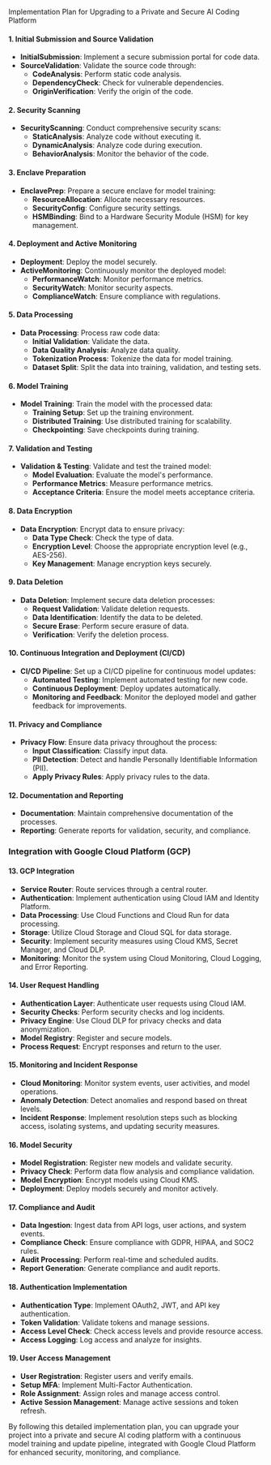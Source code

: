 Implementation Plan for Upgrading to a Private and Secure AI Coding Platform

#### 1. **Initial Submission and Source Validation**
- **InitialSubmission**: Implement a secure submission portal for code data.
- **SourceValidation**: Validate the source code through:
  - **CodeAnalysis**: Perform static code analysis.
  - **DependencyCheck**: Check for vulnerable dependencies.
  - **OriginVerification**: Verify the origin of the code.

#### 2. **Security Scanning**
- **SecurityScanning**: Conduct comprehensive security scans:
  - **StaticAnalysis**: Analyze code without executing it.
  - **DynamicAnalysis**: Analyze code during execution.
  - **BehaviorAnalysis**: Monitor the behavior of the code.

#### 3. **Enclave Preparation**
- **EnclavePrep**: Prepare a secure enclave for model training:
  - **ResourceAllocation**: Allocate necessary resources.
  - **SecurityConfig**: Configure security settings.
  - **HSMBinding**: Bind to a Hardware Security Module (HSM) for key management.

#### 4. **Deployment and Active Monitoring**
- **Deployment**: Deploy the model securely.
- **ActiveMonitoring**: Continuously monitor the deployed model:
  - **PerformanceWatch**: Monitor performance metrics.
  - **SecurityWatch**: Monitor security aspects.
  - **ComplianceWatch**: Ensure compliance with regulations.

#### 5. **Data Processing**
- **Data Processing**: Process raw code data:
  - **Initial Validation**: Validate the data.
  - **Data Quality Analysis**: Analyze data quality.
  - **Tokenization Process**: Tokenize the data for model training.
  - **Dataset Split**: Split the data into training, validation, and testing sets.

#### 6. **Model Training**
- **Model Training**: Train the model with the processed data:
  - **Training Setup**: Set up the training environment.
  - **Distributed Training**: Use distributed training for scalability.
  - **Checkpointing**: Save checkpoints during training.

#### 7. **Validation and Testing**
- **Validation & Testing**: Validate and test the trained model:
  - **Model Evaluation**: Evaluate the model's performance.
  - **Performance Metrics**: Measure performance metrics.
  - **Acceptance Criteria**: Ensure the model meets acceptance criteria.

#### 8. **Data Encryption**
- **Data Encryption**: Encrypt data to ensure privacy:
  - **Data Type Check**: Check the type of data.
  - **Encryption Level**: Choose the appropriate encryption level (e.g., AES-256).
  - **Key Management**: Manage encryption keys securely.

#### 9. **Data Deletion**
- **Data Deletion**: Implement secure data deletion processes:
  - **Request Validation**: Validate deletion requests.
  - **Data Identification**: Identify the data to be deleted.
  - **Secure Erase**: Perform secure erasure of data.
  - **Verification**: Verify the deletion process.

#### 10. **Continuous Integration and Deployment (CI/CD)**
- **CI/CD Pipeline**: Set up a CI/CD pipeline for continuous model updates:
  - **Automated Testing**: Implement automated testing for new code.
  - **Continuous Deployment**: Deploy updates automatically.
  - **Monitoring and Feedback**: Monitor the deployed model and gather feedback for improvements.

#### 11. **Privacy and Compliance**
- **Privacy Flow**: Ensure data privacy throughout the process:
  - **Input Classification**: Classify input data.
  - **PII Detection**: Detect and handle Personally Identifiable Information (PII).
  - **Apply Privacy Rules**: Apply privacy rules to the data.

#### 12. **Documentation and Reporting**
- **Documentation**: Maintain comprehensive documentation of the processes.
- **Reporting**: Generate reports for validation, security, and compliance.

### Integration with Google Cloud Platform (GCP)

#### 13. **GCP Integration**
- **Service Router**: Route services through a central router.
- **Authentication**: Implement authentication using Cloud IAM and Identity Platform.
- **Data Processing**: Use Cloud Functions and Cloud Run for data processing.
- **Storage**: Utilize Cloud Storage and Cloud SQL for data storage.
- **Security**: Implement security measures using Cloud KMS, Secret Manager, and Cloud DLP.
- **Monitoring**: Monitor the system using Cloud Monitoring, Cloud Logging, and Error Reporting.

#### 14. **User Request Handling**
- **Authentication Layer**: Authenticate user requests using Cloud IAM.
- **Security Checks**: Perform security checks and log incidents.
- **Privacy Engine**: Use Cloud DLP for privacy checks and data anonymization.
- **Model Registry**: Register and secure models.
- **Process Request**: Encrypt responses and return to the user.

#### 15. **Monitoring and Incident Response**
- **Cloud Monitoring**: Monitor system events, user activities, and model operations.
- **Anomaly Detection**: Detect anomalies and respond based on threat levels.
- **Incident Response**: Implement resolution steps such as blocking access, isolating systems, and updating security measures.

#### 16. **Model Security**
- **Model Registration**: Register new models and validate security.
- **Privacy Check**: Perform data flow analysis and compliance validation.
- **Model Encryption**: Encrypt models using Cloud KMS.
- **Deployment**: Deploy models securely and monitor actively.

#### 17. **Compliance and Audit**
- **Data Ingestion**: Ingest data from API logs, user actions, and system events.
- **Compliance Check**: Ensure compliance with GDPR, HIPAA, and SOC2 rules.
- **Audit Processing**: Perform real-time and scheduled audits.
- **Report Generation**: Generate compliance and audit reports.

#### 18. **Authentication Implementation**
- **Authentication Type**: Implement OAuth2, JWT, and API key authentication.
- **Token Validation**: Validate tokens and manage sessions.
- **Access Level Check**: Check access levels and provide resource access.
- **Access Logging**: Log access and analyze for insights.

#### 19. **User Access Management**
- **User Registration**: Register users and verify emails.
- **Setup MFA**: Implement Multi-Factor Authentication.
- **Role Assignment**: Assign roles and manage access control.
- **Active Session Management**: Manage active sessions and token refresh.

By following this detailed implementation plan, you can upgrade your project into a private and secure AI coding platform with a continuous model training and update pipeline, integrated with Google Cloud Platform for enhanced security, monitoring, and compliance.